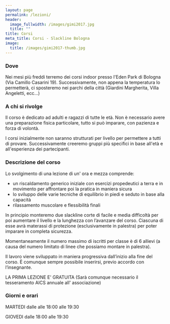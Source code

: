 ```yaml
---
layout: page
permalink: /lezioni/
header:
  image_fullwidth: /images/gimi2017.jpg
  title: ""
title: Corsi
meta_title: Corsi - Slackline Bologna
image:
  title: /images/gimi2017-thumb.jpg
---
```

### Dove

Nei mesi più freddi terremo dei corsi indoor presso l'Eden Park di Bologna (Via Camillo Casarini 19). Successivamente, non appena la temperatura lo permetterà, ci sposteremo nei parchi della città (Giardini Margherita, Villa Angeletti, ecc...)

### A chi si rivolge

Il corso è dedicato ad adulti e ragazzi di tutte le età. Non è necessario avere una preparazione fisica particolare, tutto si può imparare, con pazienza e forza di volontà.

I corsi inizialmente non saranno strutturati per livello per permettere a tutti di provare. Successivamente creeremo gruppi più specifici in base all'età e all'esperienza dei partecipanti.

### Descrizione del corso 

Lo svolgimento di una lezione di un' ora e mezza comprende: 

* un riscaldamento generico iniziale con esercizi propedeutici a terra e in movimento per affrontare poi la pratica in maniera sicura
* lo sviluppo delle varie tecniche di equilibrio in piedi e seduto in base alla capacità 
* rilassamento muscolare e flessibilità finali

In principio monteremo due slackline corte di facile e media difficoltà per poi aumentare il livello e la lunghezza con l’avanzare del corso. Ciascuna di esse avrà materassi di protezione (esclusivamente in palestra) per poter imparare in completa sicurezza.

Momentaneamente il numero massimo di iscritti per classe è di 6 allievi (a causa del numero limitato di linee che possiamo montare in palestra).

Il lavoro viene sviluppato in maniera progressiva dall’inizio alla fine del corso. È comunque sempre possibile inserirsi, previo accordo con l’insegnante.

LA PRIMA LEZIONE E' GRATUITA (Sarà comunque necessario il tesseramento AICS annuale all' associazione)

### Giorni e orari

MARTEDI dalle alle 18:00 alle 19:30

GIOVEDI dalle 18:00 alle 19:30